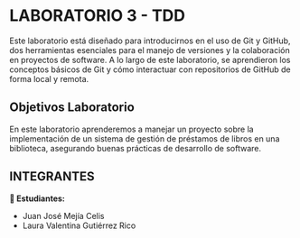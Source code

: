 # LABORATORIO 3 - TDD


Este laboratorio está diseñado para introducirnos en el uso de Git y GitHub, dos herramientas esenciales para el manejo de versiones y la colaboración en proyectos de software. A lo largo de este laboratorio, se aprendieron los conceptos básicos de Git y cómo interactuar con repositorios de GitHub de forma local y remota.

## Objetivos Laboratorio

En este laboratorio aprenderemos a manejar un proyecto sobre la implementación de un sistema de gestión de préstamos de libros en una biblioteca, asegurando buenas prácticas de desarrollo de software.
## INTEGRANTES

**👥 Estudiantes:**

- Juan José Mejía Celis
- Laura Valentina Gutiérrez Rico
